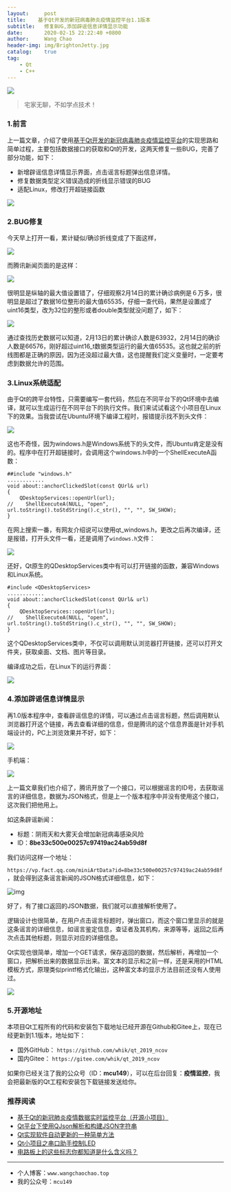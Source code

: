 ```yaml
---
layout:     post
title:    基于Qt开发的新冠病毒肺炎疫情监控平台1.1版本
subtitle:	修复BUG,添加辟谣信息详情显示功能
date:       2020-02-15 22:22:40 +0800
author:     Wang Chao
header-img: img/BrightonJetty.jpg
catalog:    true
tag:
    - Qt
    - C++
---
```


![](https://wcc-blog.oss-cn-beijing.aliyuncs.com/img/qt_2019_ncov/qt.jpg)

> 宅家无聊，不如学点技术！

### 1.前言

上一篇文章，介绍了使用[基于Qt开发的新冠病毒肺炎疫情监控平台](http://www.wangchaochao.top/2020/02/14/qt-ncov/)的实现思路和简单过程，主要包括数据接口的获取和Qt的开发，这两天修复一些BUG，完善了部分功能，如下：

- 新增辟谣信息详情显示界面，点击谣言标题弹出信息详情。
- 修复数据类型定义错误造成的折线显示错误的BUG
- 适配Linux，修改打开超链接函数

![](https://wcc-blog.oss-cn-beijing.aliyuncs.com/img/qt_2019_ncov/20200215/linux%E6%95%B4%E4%BD%93.png)

### 2.BUG修复

今天早上打开一看，累计疑似/确诊折线变成了下面这样，

![](https://wcc-blog.oss-cn-beijing.aliyuncs.com/img/qt_2019_ncov/20200215/%E8%B6%85%E5%87%BA%E6%95%B0%E6%8D%AE%E8%8C%83%E5%9B%B4%E4%BA%86.jpg)



而腾讯新闻页面的是这样：

![](https://wcc-blog.oss-cn-beijing.aliyuncs.com/img/qt_2019_ncov/20200215/%E8%85%BE%E8%AE%AF%E6%96%B0%E9%97%BB%E6%8A%98%E7%BA%BF%E5%9B%BE.png)

很明显是纵轴的最大值设置错了，仔细观察2月14日的累计确诊病例是６万多，很明显是超过了数据16位整形的最大值65535，仔细一查代码，果然是设置成了uint16类型，改为32位的整形或者double类型就没问题了，如下：

![](https://wcc-blog.oss-cn-beijing.aliyuncs.com/img/qt_2019_ncov/20200215/%E6%95%B0%E6%8D%AE%E6%AD%A3%E5%B8%B8.png)

通过查找历史数据可以知道，2月13日的累计确诊人数是63932，2月14日的确诊人数是66576，刚好超过uint16_t数据类型运行的最大值65535。这也就之前的折线图都是正确的原因，因为还没超过最大值，这也提醒我们定义变量时，一定要考虑到数据允许的范围。

### 3.Linux系统适配

由于Qt的跨平台特性，只需要编写一套代码，然后在不同平台下的Qt环境中去编译，就可以生成运行在不同平台下的执行文件。我们来试试看这个小项目在Linux下的效果。当我尝试在Ubuntu环境下编译工程时，报错提示找不到头文件：

![](https://wcc-blog.oss-cn-beijing.aliyuncs.com/img/qt_2019_ncov/20200215/windows%E6%8A%A5%E9%94%99.png)

这也不奇怪，因为windows.h是Windows系统下的头文件，而Ubuntu肯定是没有的。程序中在打开超链接时，会调用这个windows.h中的一个ShellExecuteA函数：

```
##include "windows.h"
............
void about::anchorClickedSlot(const QUrl& url)
{
    QDesktopServices::openUrl(url);
//    ShellExecuteA(NULL, "open", url.toString().toStdString().c_str(), "", "", SW_SHOW);
}
```

在网上搜索一番，有网友介绍说可以使用qt_windows.h，更改之后再次编译，还是报错，打开头文件一看，还是调用了`windows.h`文件：

![](https://wcc-blog.oss-cn-beijing.aliyuncs.com/img/qt_2019_ncov/20200215/qt_win%E8%B0%83%E7%94%A8.jpg)

还好，Qt原生的QDesktopServices类中有可以打开链接的函数，兼容Windows和Linux系统。

```
#include <QDesktopServices>
............
void about::anchorClickedSlot(const QUrl& url)
{
    QDesktopServices::openUrl(url);
//    ShellExecuteA(NULL, "open", url.toString().toStdString().c_str(), "", "", SW_SHOW);
}
```

这个QDesktopServices类中，不仅可以调用默认浏览器打开链接，还可以打开文件夹，获取桌面、文档、图片等目录。

编译成功之后，在Linux下的运行界面：

![](https://wcc-blog.oss-cn-beijing.aliyuncs.com/img/qt_2019_ncov/20200215/linux%E7%95%8C%E9%9D%A2.png)

### 4.添加辟谣信息详情显示

再1.0版本程序中，查看辟谣信息的详情，可以通过点击谣言标题，然后调用默认浏览器打开这个链接，再去查看详细的信息，但是腾讯的这个信息界面是针对手机端设计的，PC上浏览效果并不好，如下：

![](https://wcc-blog.oss-cn-beijing.aliyuncs.com/img/qt_2019_ncov/3_%E7%BD%91%E9%A1%B5%E7%AB%AF%E8%B0%A3%E8%A8%80%E4%BF%A1%E6%81%AF.jpg)

手机端：

![](https://wcc-blog.oss-cn-beijing.aliyuncs.com/img/qt_2019_ncov/3_%E6%89%8B%E6%9C%BA%E7%AB%AF%E8%B0%A3%E8%A8%80%E4%BF%A1%E6%81%AF.jpg)

上一篇文章我们也介绍了，腾讯开放了一个接口，可以根据谣言的ID号，去获取谣言的详细信息，数据为JSON格式，但是上一个版本程序中并没有使用这个接口，这次我们把他用上。

如这条辟谣新闻：

- 标题：阴雨天和大雾天会增加新冠病毒感染风险
- ID：**8be33c500e00257c97419ac24ab59d8f**

我们访问这样一个地址：

 `https://vp.fact.qq.com/miniArtData?id=8be33c500e00257c97419ac24ab59d8f `，就会得到这条谣言新闻的JSON格式详细信息，如下：

![img](https://wcc-blog.oss-cn-beijing.aliyuncs.com/img/qt_2019_ncov/3_%E8%BE%9F%E8%B0%A3%E8%AF%A6%E7%BB%86%E4%BF%A1%E6%81%AFJSON.gif)

好了，有了接口返回的JSON数据，我们就可以直接解析使用了。

逻辑设计也很简单，在用户点击谣言标题时，弹出窗口，而这个窗口里显示的就是这条谣言的详细信息，如谣言鉴定信息，查证者及其机构，来源等等，返回之后再次点击其他标题，则显示对应的详细信息。

Qt实现也很简单，增加一个GET请求，保存返回的数据，然后解析，再增加一个窗口，把解析出来的数据显示出来。富文本的显示和之前一样，还是采用的HTML模板方式，原理类似printf格式化输出，这种富文本的显示方法目前还没有人使用过。

![](https://wcc-blog.oss-cn-beijing.aliyuncs.com/img/qt_2019_ncov/20200215/%E6%96%B0%E5%A2%9E%E8%BE%9F%E8%B0%A3%E8%AF%A6%E6%83%85%E6%98%BE%E7%A4%BA.gif)

### 5.开源地址

本项目Qt工程所有的代码和安装包下载地址已经开源在Github和Gitee上，现在已经更新到1.1版本，地址如下：

- 国外GitHub： `https://github.com/whik/qt_2019_ncov `
- 国内Gitee： `https://gitee.com/whik/qt_2019_ncov`

如果你已经关注了我的公众号（ID：**mcu149**），可以在后台回复：**疫情监控**，我会把最新版的Qt工程和安装包下载链接发送给你。

### 推荐阅读

- [基于Qt的新冠肺炎疫情数据实时监控平台（开源小项目）](http://www.wangchaochao.top/2020/02/14/qt-ncov/)
- [Qt平台下使用QJson解析和构建JSON字符串](http://www.wangchaochao.top/2019/07/23/QJson-Demo/) 
- [Qt实现软件自动更新的一种简单方法](http://www.wangchaochao.top/2019/03/31/Qt-Update/)
- [Qt小项目之串口助手控制LED](http://www.wangchaochao.top/2019/03/03/Qt-UART-Ctrl-LED/)
- [电路板上的这些标志你都知道是什么含义吗？](http://www.wangchaochao.top/2019/11/17/Certification/)

---

- 个人博客：`www.wangchaochao.top`
- 我的公众号：`mcu149`

